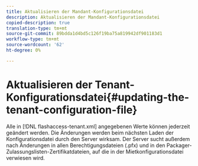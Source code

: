 ```yaml
---
title: Aktualisieren der Mandant-Konfigurationsdatei
description: Aktualisieren der Mandant-Konfigurationsdatei
copied-description: true
translation-type: tm+mt
source-git-commit: 89bdda1d4bd5c126f19ba75a819942df901183d1
workflow-type: tm+mt
source-wordcount: '62'
ht-degree: 0%

---
```



# Aktualisieren der Tenant-Konfigurationsdatei{#updating-the-tenant-configuration-file}

Alle in [!DNL flashaccess-tenant.xml] angegebenen Werte können jederzeit geändert werden. Die Änderungen werden beim nächsten Laden der Konfigurationsdatei durch den Server wirksam. Der Server sucht außerdem nach Änderungen in allen Berechtigungsdateien (.pfx) und in den Packager-Zulassungslisten-Zertifikatdateien, auf die in der Mietkonfigurationsdatei verwiesen wird.
